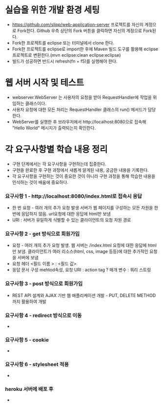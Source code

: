 # 실습을 위한 개발 환경 세팅
* https://github.com/slipp/web-application-server 프로젝트를 자신의 계정으로 Fork한다. Github 우측 상단의 Fork 버튼을 클릭하면 자신의 계정으로 Fork된다.
* Fork한 프로젝트를 eclipse 또는 터미널에서 clone 한다.
* Fork한 프로젝트를 eclipse로 import한 후에 Maven 빌드 도구를 활용해 eclipse 프로젝트로 변환한다.(mvn eclipse:clean eclipse:eclipse)
* 빌드가 성공하면 반드시 refresh(fn + f5)를 실행해야 한다.

# 웹 서버 시작 및 테스트
* webserver.WebServer 는 사용자의 요청을 받아 RequestHandler에 작업을 위임하는 클래스이다.
* 사용자 요청에 대한 모든 처리는 RequestHandler 클래스의 run() 메서드가 담당한다.
* WebServer를 실행한 후 브라우저에서 http://localhost:8080으로 접속해 "Hello World" 메시지가 출력되는지 확인한다.

# 각 요구사항별 학습 내용 정리
* 구현 단계에서는 각 요구사항을 구현하는데 집중한다. 
* 구현을 완료한 후 구현 과정에서 새롭게 알게된 내용, 궁금한 내용을 기록한다.
* 각 요구사항을 구현하는 것이 중요한 것이 아니라 구현 과정을 통해 학습한 내용을 인식하는 것이 배움에 중요하다. 

### 요구사항 1 - http://localhost:8080/index.html로 접속시 응답
* 한 번 요청 - 여러 개의 추가 요청 발생
  서버가 웹 페이지를 구성하는 모든 자원을 한 번에 응답하지 않음. url요청에 대한 응답에 html만 보냄
* URI : 서버가 유일하게 식별할 수 있는 클라이언트의 요청 자원 경로


### 요구사항 2 - get 방식으로 회원가입
* 요청 - 여러 개의 추가 요청 발생. 웹 서버는 /index.html 요청에 대한 응답에 html만 보냄.
  클라이언트가 여러 리소스(html, css, image 등등)에 대한 추가적인 요청을 서버에 보냄
* 요청 헤더 <필드 이름 > : <필드 값>
* 응답 문서 구성 mehtod속성, 요청 URI : action tag ? 매개 변수 : 쿼리 스트링 
### 요구사항 3 - post 방식으로 회원가입
* REST API 설계와 AJAX 기반 웹 애플리케이션 개발 - PUT, DELETE METHOD 까지 활용하여 개발

### 요구사항 4 - redirect 방식으로 이동
* 

### 요구사항 5 - cookie
* 

### 요구사항 6 - stylesheet 적용
* 

### heroku 서버에 배포 후
* 
